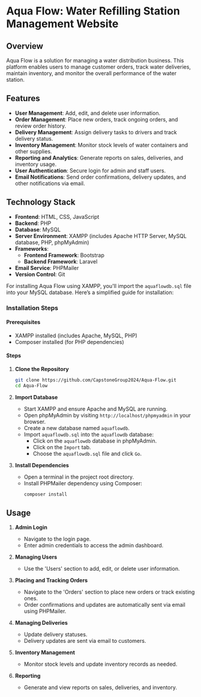 # Aqua Flow: Water Refilling Station Management Website

## Overview

Aqua Flow is a solution for managing a water distribution business. This platform enables users to manage customer orders, track water deliveries, maintain inventory, and monitor the overall performance of the water station. 

## Features

- **User Management**: Add, edit, and delete user information.
- **Order Management**: Place new orders, track ongoing orders, and review order history.
- **Delivery Management**: Assign delivery tasks to drivers and track delivery status.
- **Inventory Management**: Monitor stock levels of water containers and other supplies.
- **Reporting and Analytics**: Generate reports on sales, deliveries, and inventory usage.
- **User Authentication**: Secure login for admin and staff users.
- **Email Notifications**: Send order confirmations, delivery updates, and other notifications via email.

## Technology Stack

- **Frontend**: HTML, CSS, JavaScript
- **Backend**: PHP
- **Database**: MySQL
- **Server Environment**: XAMPP (includes Apache HTTP Server, MySQL database, PHP, phpMyAdmin)
- **Frameworks**: 
  - **Frontend Framework**: Bootstrap
  - **Backend Framework**: Laravel
- **Email Service**: PHPMailer
- **Version Control**: Git

For installing Aqua Flow using XAMPP, you'll import the `aquaflowdb.sql` file into your MySQL database. Here’s a simplified guide for installation:

### Installation Steps

#### Prerequisites
- XAMPP installed (includes Apache, MySQL, PHP)
- Composer installed (for PHP dependencies)

#### Steps

1. **Clone the Repository**
   ```bash
   git clone https://github.com/CapstoneGroup2024/Aqua-Flow.git
   cd Aqua-Flow
   ```

2. **Import Database**
   - Start XAMPP and ensure Apache and MySQL are running.
   - Open phpMyAdmin by visiting `http://localhost/phpmyadmin` in your browser.
   - Create a new database named `aquaflowdb`.
   - Import `aquaflowdb.sql` into the `aquaflowdb` database:
     - Click on the `aquaflowdb` database in phpMyAdmin.
     - Click on the `Import` tab.
     - Choose the `aquaflowdb.sql` file and click `Go`.

3. **Install Dependencies**
   - Open a terminal in the project root directory.
   - Install PHPMailer dependency using Composer:
     ```bash
     composer install
     ```

## Usage

1. **Admin Login**

   - Navigate to the login page.
   - Enter admin credentials to access the admin dashboard.

2. **Managing Users**

   - Use the 'Users' section to add, edit, or delete user information.

3. **Placing and Tracking Orders**

   - Navigate to the 'Orders' section to place new orders or track existing ones.
   - Order confirmations and updates are automatically sent via email using PHPMailer.

4. **Managing Deliveries**

   - Update delivery statuses.
   - Delivery updates are sent via email to customers.

5. **Inventory Management**

   - Monitor stock levels and update inventory records as needed.

6. **Reporting**

   - Generate and view reports on sales, deliveries, and inventory.
